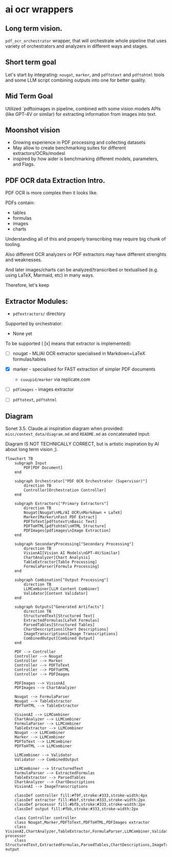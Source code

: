 # ai ocr wrappers

## Long term vision.

`pdf_ocr_orchestrator` wrapper,
that will orchestrate whole pipeline
that uses variety of orchestrators and analyzers
in different ways and stages.

## Short term goal

Let's start by integrating: `nougat`, `marker`, and `pdftotext` and `pdftohtml`
tools and some LLM script combining outputs into one for better quality.

## Mid Term Goal

Utilized `pdftoimages in pipeline, combined with some vision models APIs
(like GPT-4V or similar)
for extracting information from images into text.

## Moonshot vision

* Growing experience in PDF processing and collecting datasets
* May allow to create benchmarking suites for different extractors/OCRs/modesl
* inspired by how aider is benchmarking different models, parameters, and Flags.

## PDF OCR data Extraction Intro.

PDF OCR is more complex then it looks like.

PDFs contain:
* tables
* formulas
* images
* charts

Understanding all of this and properly transcribing may require
big chunk of tooling.

Also different OCR analyzers or PDF extractors
may have different strenghts and weaknesses.

And later images/charts can be analyzed/transcribed
or textualised (e.g. using LaTeX, Marmaid, etc)
in many ways.

Therefore, let's keep

## Extractor Modules:

* `pdfextractors/` directory

Supported by orchestrator:

* None yet

To be supported ( [x] means that extractor is implemented):

* [ ] nougat - ML/AI OCR extractor specialised in Markdown+LaTeX formulas/tables
* [x] marker - specialised for FAST extraction of simpler PDF documents
    * `cuuupid/marker` via replicate.com
* [ ]  `pdfimages` - images extractor
* [ ] `pdftotext`, `pdftohtml`


## Diagram

Sonet 3.5. Claude.ai inspiration diagram when provided:
`misc/context_data/diagram.md` and `README.md` as concatenated input:

Diagram IS NOT TECHNICALLY CORRECT,
but is artistic inspiration by AI
about long term vision ;).


```mermaid
flowchart TB
    subgraph Input
        PDF[PDF Document]
    end

    subgraph Orchestrator["PDF OCR Orchestrator (Supervisor)"]
        direction TB
        Controller[Orchestration Controller]
    end

    subgraph Extractors["Primary Extractors"]
        direction TB
        Nougat[Nougat\nML/AI OCR\nMarkdown + LaTeX]
        Marker[Marker\nFast PDF Extract]
        PDFToText[pdftotext\nBasic Text]
        PDFToHTML[pdftohtml\nHTML Structure]
        PDFImages[pdfimages\nImage Extraction]
    end

    subgraph SecondaryProcessing["Secondary Processing"]
        direction TB
        VisionAI[Vision AI Models\nGPT-4V/Similar]
        ChartAnalyzer[Chart Analysis]
        TableExtractor[Table Processing]
        FormulaParser[Formula Processing]
    end

    subgraph Combination["Output Processing"]
        direction TB
        LLMCombiner[LLM Content Combiner]
        Validator[Content Validator]
    end

    subgraph Outputs["Generated Artifacts"]
        direction TB
        StructuredText[Structured Text]
        ExtractedFormulas[LaTeX Formulas]
        ParsedTables[Structured Tables]
        ChartDescriptions[Chart Descriptions]
        ImageTranscriptions[Image Transcriptions]
        CombinedOutput[Combined Output]
    end

    PDF --> Controller
    Controller --> Nougat
    Controller --> Marker
    Controller --> PDFToText
    Controller --> PDFToHTML
    Controller --> PDFImages

    PDFImages --> VisionAI
    PDFImages --> ChartAnalyzer
    
    Nougat --> FormulaParser
    Nougat --> TableExtractor
    PDFToHTML --> TableExtractor

    VisionAI --> LLMCombiner
    ChartAnalyzer --> LLMCombiner
    FormulaParser --> LLMCombiner
    TableExtractor --> LLMCombiner
    Nougat --> LLMCombiner
    Marker --> LLMCombiner
    PDFToText --> LLMCombiner
    PDFToHTML --> LLMCombiner

    LLMCombiner --> Validator
    Validator --> CombinedOutput
    
    LLMCombiner --> StructuredText
    FormulaParser --> ExtractedFormulas
    TableExtractor --> ParsedTables
    ChartAnalyzer --> ChartDescriptions
    VisionAI --> ImageTranscriptions

    classDef controller fill:#f9f,stroke:#333,stroke-width:4px
    classDef extractor fill:#bbf,stroke:#333,stroke-width:2px
    classDef processor fill:#bfb,stroke:#333,stroke-width:2px
    classDef output fill:#fbb,stroke:#333,stroke-width:2px
    
    class Controller controller
    class Nougat,Marker,PDFToText,PDFToHTML,PDFImages extractor
    class VisionAI,ChartAnalyzer,TableExtractor,FormulaParser,LLMCombiner,Validator processor
    class StructuredText,ExtractedFormulas,ParsedTables,ChartDescriptions,ImageTranscriptions,CombinedOutput output
```
